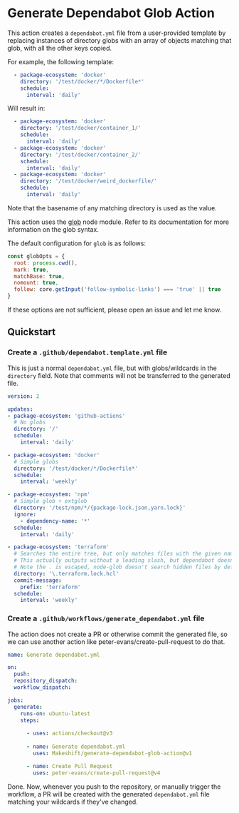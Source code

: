 # Generate Dependabot Glob Action

This action creates a `dependabot.yml` file from a user-provided template by replacing instances of directory globs with an array of objects matching that glob, with all the other keys copied.

For example, the following template:

```yaml
  - package-ecosystem: 'docker'
    directory: '/test/docker/*/Dockerfile*'
    schedule:
      interval: 'daily'
```

Will result in:

```yaml
  - package-ecosystem: 'docker'
    directory: '/test/docker/container_1/'
    schedule:
      interval: 'daily'
  - package-ecosystem: 'docker'
    directory: '/test/docker/container_2/'
    schedule:
      interval: 'daily'
  - package-ecosystem: 'docker'
    directory: '/test/docker/weird_dockerfile/'
    schedule:
      interval: 'daily'
```

Note that the basename of any matching directory is used as the value.

This action uses the [glob](https://www.npmjs.com/package/glob) node module. Refer to its documentation for more information on the glob syntax.

The default configuration for `glob` is as follows:

```js
const globOpts = {
  root: process.cwd(),
  mark: true,
  matchBase: true,
  nomount: true,
  follow: core.getInput('follow-symbolic-links') === 'true' || true
}
```

If these options are not sufficient, please open an issue and let me know.

## Quickstart

### Create a `.github/dependabot.template.yml` file

This is just a normal `dependabot.yml` file, but with globs/wildcards in the `directory` field.
Note that comments will not be transferred to the generated file.

  ```yaml
version: 2

updates:
  - package-ecosystem: 'github-actions'
    # No globs
    directory: '/'
    schedule:
      interval: 'daily'

  - package-ecosystem: 'docker'
    # Simple globs
    directory: '/test/docker/*/Dockerfile*'
    schedule:
      interval: 'weekly'

  - package-ecosystem: 'npm'
    # Simple glob + extglob
    directory: '/test/npm/*/{package-lock.json,yarn.lock}'
    ignore:
      - dependency-name: '*'
    schedule:
      interval: 'daily'

  - package-ecosystem: 'terraform'
    # Searches the entire tree, but only matches files with the given name
    # This actually outputs without a leading slash, but dependabot doesn't seem to care
    # Note the . is escaped, node-glob doesn't search hidden files by default
    directory: '\.terraform.lock.hcl'
    commit-message:
      prefix: 'terraform'
    schedule:
      interval: 'weekly'

  ```

### Create a `.github/workflows/generate_dependabot.yml` file

The action does not create a PR or otherwise commit the generated file, so we can use another action like peter-evans/create-pull-request to do that.

```yaml
name: Generate dependabot.yml

on:
  push:
  repository_dispatch:
  workflow_dispatch:

jobs:
  generate:
    runs-on: ubuntu-latest
    steps:
      
      - uses: actions/checkout@v3
        
      - name: Generate dependabot.yml
        uses: Makeshift/generate-dependabot-glob-action@v1

      - name: Create Pull Request
        uses: peter-evans/create-pull-request@v4
```

Done. Now, whenever you push to the repository, or manually trigger the workflow, a PR will be created with the generated `dependabot.yml` file matching your wildcards if they've changed.

<!-- action-docs-inputs -->

<!-- action-docs-inputs -->

<!-- action-docs-outputs -->

<!-- action-docs-outputs -->
